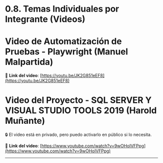 # 0.8. Temas Individuales por Integrante (Videos)

# Video de Automatización de Pruebas - Playwright (Manuel Malpartida)

🎥 **Link del video**: [https://youtu.be/JK2G851eEF8](https://youtu.be/JK2G851eEF8)

# Video del Proyecto - SQL SERVER Y VISUAL STUDIO TOOLS 2019 (Harold Muñante)

🔒 El video está en privado, pero puedo activarlo en público si lo necesita.

🎥 **Link del video**: [https://www.youtube.com/watch?v=9wOHoIVFPpg](https://www.youtube.com/watch?v=9wOHoIVFPpg)



---
